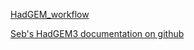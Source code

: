 [HadGEM_workflow](HadGEM_workflow.md)

[Seb's HadGEM3 documentation on github](https://github.com/sebsteinig/hadgem3-eocene)


